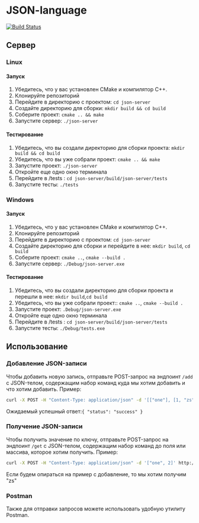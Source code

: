 # JSON-language

<a href="https://github.com/MikePuzanov/JSON-language/actions/workflows/cmake.yml"><img src="https://github.com/MikePuzanov/JSON-language/actions/workflows/cmake.yml/badge.svg?branch=master" alt="Build Status"></a>


## Cервер

### Linux

#### Запуск

1. Убедитесь, что у вас установлен CMake и компилятор C++.
2. Клонируйте репозиторий
3. Перейдите в директорию с проектом: `cd json-server`
4. Создайте директорию для сборки: `mkdir build && cd build`
5. Соберите проект: `cmake .. && make`
6. Запустите сервер: `./json-server`

#### Тестирование

1. Убедитесь, что вы создали директорию для сборки проекта: `mkdir build && cd build`
2. Убедитесь, что вы уже собрали проект: `cmake .. && make`
3. Запустите проект: `./json-server`
4. Откройте еще одно окно терминала
5. Перейдите в /tests : `cd json-server/build/json-server/tests`
6. Запустите тесты: `./tests`

### Windows

#### Запуск

1. Убедитесь, что у вас установлен CMake и компилятор C++.
2. Клонируйте репозиторий
3. Перейдите в директорию с проектом: `cd json-server`
4. Создайте директорию для сборки и перейдите в нее: `mkdir build`, `cd build`
5. Соберите проект: `cmake ..`, `cmake --build .`
6. Запустите сервер: `./Debug/json-server.exe`

#### Тестирование

1. Убедитесь, что вы создали директорию для сборки проекта  и перешли в нее: `mkdir build`,`cd build`
2. Убедитесь, что вы уже собрали проект:: `cmake ..`, `cmake --build .`
3. Запустите проект: `.Debug/json-server.exe`
4. Откройте еще одно окно терминала
5. Перейдите в /tests : `cd json-server/build/json-server/tests`
6. Запустите тесты: `./Debug/tests.exe`

## Использование

### Добавление JSON-записи

Чтобы добавить новую запись, отправьте POST-запрос на эндпоинт `/add` с JSON-телом, содержащим набор команд куда мы хотим добавить и что хотим добавить. Пример:

```bash
curl -X POST -H "Content-Type: application/json" -d '[["one"], [1, "zs", {"v":"ret","hl":1}]]' http://your-server-address/add
```

Ожидаемый успешный ответ:`{ "status": "success" }`

### Получение JSON-записи

Чтобы получить значение по ключу, отправьте POST-запрос на эндпоинт `/get` с JSON-телом, содержащим набор команд до поля или массива, которое хотим получить. Пример:

```bash
curl -X POST -H "Content-Type: application/json" -d '["one", 2]' http://your-server-address/get
```
Если будем опираться на пример с добавление, то мы хотим получим "zs"

### Postman
Также для отправки запросов можете использовать удобную утилиту Postman.
